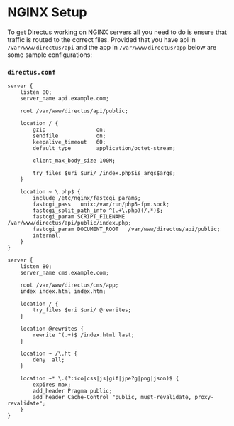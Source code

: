# NGINX Setup

To get Directus working on NGINX servers all you need to do is ensure that traffic is routed to the correct files. 
Provided that you have api in `/var/www/directus/api` and the app in `/var/www/directus/app` below are some sample configurations:

### `directus.conf`

```
server {
    listen 80;
    server_name api.example.com;

    root /var/www/directus/api/public;

    location / {
        gzip                on;
        sendfile            on;
        keepalive_timeout   60;
        default_type        application/octet-stream;

        client_max_body_size 100M;

        try_files $uri $uri/ /index.php$is_args$args;
    }

    location ~ \.php$ {
        include /etc/nginx/fastcgi_params;
        fastcgi_pass   unix:/var/run/php5-fpm.sock;
        fastcgi_split_path_info ^(.+\.php)(/.*)$;
        fastcgi_param SCRIPT_FILENAME /var/www/directus/api/public/index.php;
        fastcgi_param DOCUMENT_ROOT   /var/www/directus/api/public;
        internal;
    }
}

server {
    listen 80;
    server_name cms.example.com;

    root /var/www/directus/cms/app;
    index index.html index.htm;

    location / {
        try_files $uri $uri/ @rewrites;
    }
        
    location @rewrites {
        rewrite ^(.+)$ /index.html last;
    }

    location ~ /\.ht {
        deny  all;
    }
    
    location ~* \.(?:ico|css|js|gif|jpe?g|png|json)$ {
        expires max;
        add_header Pragma public;
        add_header Cache-Control "public, must-revalidate, proxy-revalidate";
    }
}
```
